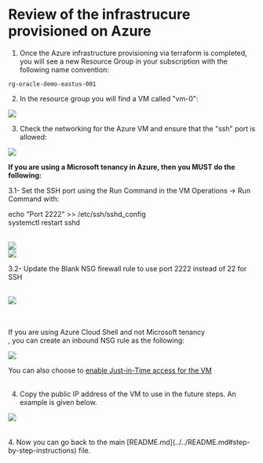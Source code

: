 # Review of the infrastrucure provisioned on Azure


1. Once the Azure infrastructure provisioning via terraform is completed, you will see a new Resource Group in your subscription with the following name convention:

```
rg-oracle-demo-eastus-001
``````

2. In the resource group you will find a VM called "vm-0":

<img src="../media/provisioned.jpg" />


3. Check the networking for the Azure VM and ensure that the "ssh" port is allowed:

<img src="../media/sshport.jpg" />


<br>

**If you are using a Microsoft tenancy in Azure, then you MUST do the following:**


3.1-	Set the SSH port using the Run Command in the VM Operations -> Run Command with:

echo "Port 2222" >> /etc/ssh/sshd_config
<br>
systemctl restart sshd

<br>
<img src="../media/run_command1.png" />

<br>
<img src="../media/run_command2.png" />

<br>

3.2-	Update the Blank NSG firewall rule to use port 2222 instead of 22 for SSH

<br>
<img src="../media/port2222.png" />
<br>
<br>
<br>



If you are using Azure Cloud Shell and not Microsoft tenancy<br>, you can create an inbound NSG rule as the following:

<img src="../media/ssh-for-cloud-shell.jpg" />

<br>

You can also choose to [enable Just-in-Time access for the VM](https://learn.microsoft.com/en-us/azure/defender-for-cloud/just-in-time-access-usage) 
<br>
<br>


4. Copy the public IP address of the VM to use in the future steps. An example is given below.

<img src="../media/publicip.jpg" />

<br>
<br>
<br>
4. Now you can go back to the main [README.md](../../README.md#step-by-step-instructions) file.